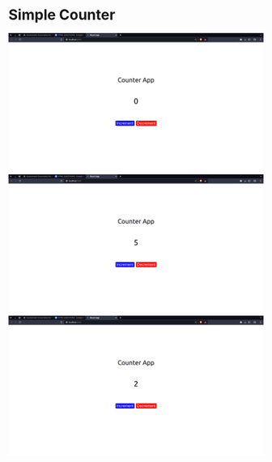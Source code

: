 # Simple Counter

![](Screenshot%20from%202023-06-04%2010-49-52.png)
![](Screenshot%20from%202023-06-04%2010-49-57.png)
![](Screenshot%20from%202023-06-04%2010-50-01.png)
